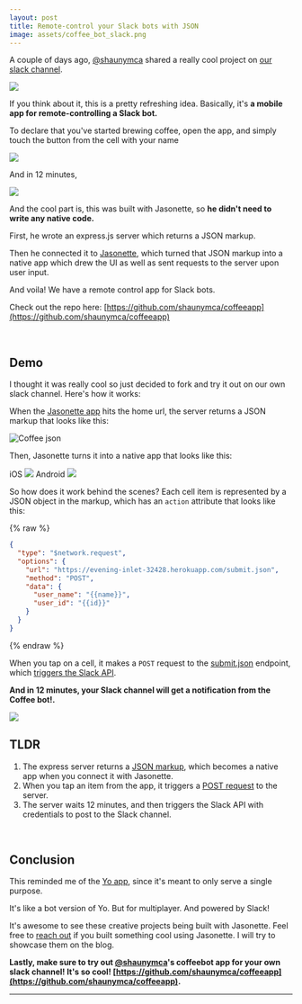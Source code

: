 ```yaml
---
layout: post
title: Remote-control your Slack bots with JSON
image: assets/coffee_bot_slack.png
---
```


A couple of days ago, [@shaunymca](https://github.com/shaunymca) shared a really cool project on [our slack channel](https://jasonette.now.sh/).


<img src='/assets/coffeebot.png' class='bordered'>

If you think about it, this is a pretty refreshing idea. Basically, it's **a mobile app for remote-controlling a Slack bot.** 

To declare that you've started brewing coffee, open the app, and simply touch the button from the cell with your name

<img src='/assets/coffeebot_original.png' class='medium bordered'>

And in 12 minutes, 

<img src='/assets/coffee_bot_slack.png' class='bordered'>

And the cool part is, this was built with Jasonette, so **he didn't need to write any native code.**

First, he wrote an express.js server which returns a JSON markup.

Then he connected it to [Jasonette](https://www.jasonette.com), which turned that JSON markup into a native app which drew the UI as well as sent requests to the server upon user input.

And voila! We have a remote control app for Slack bots.

Check out the repo here: [https://github.com/shaunymca/coffeeapp](https://github.com/shaunymca/coffeeapp)

<br>

## Demo
I thought it was really cool so just decided to fork and try it out on our own slack channel. Here's how it works:

When the [Jasonette app](https://jasonette.com) hits the home url, the server returns a JSON markup that looks like this:

![Coffee json](/assets/coffee_json.png)

Then, Jasonette turns it into a native app that looks like this:

<span class='col-6'>
	<span>iOS</span>
	<img src='/assets/coffee_app_ios.png' class='medium bordered'>
</span>
<span class='col-6'>
	<span>Android</span>
	<img src='/assets/coffee_app_android.png' class='medium bordered'>
</span>

So how does it work behind the scenes? Each cell item is represented by a JSON object in the markup, which has an `action` attribute that looks like this:

{% raw %}
```json
{
  "type": "$network.request",
  "options": {
    "url": "https://evening-inlet-32428.herokuapp.com/submit.json",
    "method": "POST",
    "data": {
      "user_name": "{{name}}",
      "user_id": "{{id}}"
    }
  }
}
```
{% endraw %}

When you tap on a cell, it makes a `POST` request to the [submit.json](https://github.com/shaunymca/coffeeapp/blob/master/server.js#L61) endpoint, which [triggers the Slack API](https://github.com/shaunymca/coffeeapp/blob/master/modules/slackPosting.js#L17).

**And in 12 minutes, your Slack channel will get a notification from the Coffee bot!.**

<img src='/assets/coffee_bot_slack.png' class='bordered'>

## TLDR

1. The express server returns a [JSON markup](https://github.com/shaunymca/coffeeapp/blob/master/modules/jsonette.js#L61), which becomes a native app when you connect it with Jasonette.
2. When you tap an item from the app, it triggers a [POST request](http://docs.jasonette.com/actions/#networkrequest) to the server.
3. The server waits 12 minutes, and then triggers the Slack API with credentials to post to the Slack channel.

<br>

## Conclusion

This reminded me of the [Yo app](https://www.justyo.co/), since it's meant to only serve a single purpose.

It's like a bot version of Yo. But for multiplayer. And powered by Slack!

It's awesome to see these creative projects being built with Jasonette. Feel free to [reach out](https://twitter.com/jasonclient) if you built something cool using Jasonette. I will try to showcase them on the blog.

**Lastly, make sure to try out [@shaunymca](https://github.com/shaunymca)'s coffeebot app for your own slack channel! It's so cool! [https://github.com/shaunymca/coffeeapp](https://github.com/shaunymca/coffeeapp).**

---

